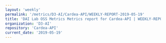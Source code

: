 ```yaml
---
layout: 'weekly'
permalink: '/metrics/D3-AI/Cardea-API/WEEKLY-REPORT-2019-05-19'
title: 'DAI Lab OSS Metrics Metrics report for Cardea-API | WEEKLY-REPORT-2019-05-19'
organization: 'D3-AI'
repository: 'Cardea-API'
current_date: '2019-05-19'
---
```

